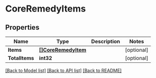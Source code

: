 # CoreRemedyItems

## Properties

Name | Type | Description | Notes
------------ | ------------- | ------------- | -------------
**Items** | [**[]CoreRemedyItem**](CoreRemedyItem.md) |  | [optional] 
**TotalItems** | **int32** |  | [optional] 

[[Back to Model list]](../README.md#documentation-for-models) [[Back to API list]](../README.md#documentation-for-api-endpoints) [[Back to README]](../README.md)


